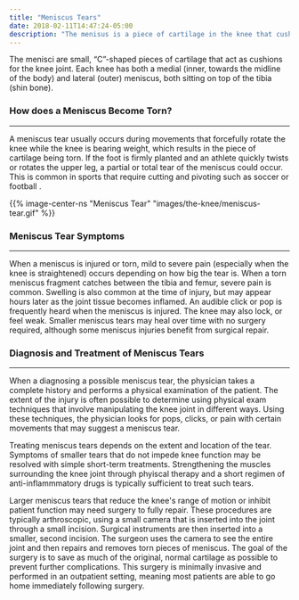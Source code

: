 ```yaml
---
title: "Meniscus Tears"
date: 2018-02-11T14:47:24-05:00
description: "The menisus is a piece of cartilage in the knee that cushions the joint. When the meniscus is torn, it may cause sensations of popping or clicking in the knee."
---
```


The menisci are small, “C”-shaped pieces of cartilage that act as cushions for the knee 
joint. Each knee has both a medial (inner, towards the midline of the body) and lateral (outer) meniscus, both sitting on top of the tibia (shin bone).
<br>

### How does a Meniscus Become Torn?
<hr>
A meniscus tear usually occurs during movements that forcefully rotate the knee while the 
knee is bearing weight, which results in the piece of cartilage being torn. If the foot is 
firmly planted and an athlete quickly twists or rotates the upper leg, a partial or total 
tear of the meniscus could occur. This is common in sports that require cutting and pivoting such as soccer or football .

{{% image-center-ns "Meniscus Tear" "images/the-knee/meniscus-tear.gif" %}}
<br>

### Meniscus Tear Symptoms
<hr>
When a meniscus is injured or torn, mild to severe pain (especially when the knee is 
straightened) occurs depending on how big the tear is. When a torn meniscus fragment 
catches between the tibia and femur, severe pain is common. Swelling is also common at the 
time of injury, but may appear hours later as the joint tissue becomes inflamed. An audible 
click or pop is frequently heard when the meniscus is injured. The knee may also lock, or 
feel weak. Smaller meniscus tears may heal over time with no surgery required, although some 
meniscus injuries benefit from surgical repair.

<br>

### Diagnosis and Treatment of Meniscus Tears
<hr>
When a diagnosing a possible meniscus tear, the physician takes a complete history and performs a 
physical examination of the patient. The extent of the injury is often possible to determine using physical exam techniques that involve manipulating the knee joint in different ways. Using these techniques, the physician looks for pops, clicks, or pain with certain movements that may suggest a meniscus tear.

Treating meniscus tears depends on the extent and location of the tear. Symptoms of smaller tears that do not impede knee function may be resolved with simple short-term treatments. Strengthening the muscles surrounding the knee joint through phyiscal therapy and a short regimen of anti-inflammmatory drugs is typically sufficient to treat such tears.

Larger meniscus tears that reduce the knee's range of motion or inhibit patient function may need surgery to fully repair. These procedures are typically arthroscopic, using a small camera that is inserted into the 
joint through a small incision. Surgical instruments are then inserted into a smaller, second incision. The surgeon uses the camera to see the entire joint and then repairs and 
removes torn pieces of meniscus. The goal of the surgery is to save as much of the original, normal cartilage as possible to prevent further complications. This surgery is minimally invasive and performed in an outpatient setting, meaning most patients are able to go home immediately following surgery.

<br>
